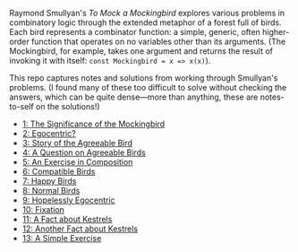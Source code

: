 Raymond Smullyan's _To Mock a Mockingbird_ explores various problems in combinatory logic through the extended metaphor of a forest full of birds. Each bird represents a combinator function: a simple, generic, often higher-order function that operates on no variables other than its arguments. (The Mockingbird, for example, takes one argument and returns the result of invoking it with itself: `const Mockingbird = x => x(x)`).

This repo captures notes and solutions from working through Smullyan's problems. (I found many of these too difficult to solve without checking the answers, which can be quite dense—more than anything, these are notes-to-self on the solutions!)

* [1: The Significance of the Mockingbird](problems/1/README.md)
* [2: Egocentric?](problems/2/README.md)
* [3: Story of the Agreeable Bird](problems/3/README.md)
* [4: A Question on Agreeable Birds](problems/4/README.md)
* [5: An Exercise in Composition](problems/5/README.md)
* [6: Compatible Birds](problems/6/README.md)
* [7: Happy Birds](problems/7/README.md)
* [8: Normal Birds](problems/8/README.md)
* [9: Hopelessly Egocentric](problems/9/README.md)
* [10: Fixation](problems/10/README.md)
* [11: A Fact about Kestrels](problems/11/README.md)
* [12: Another Fact about Kestrels](problems/12/README.md)
* [13: A Simple Exercise](problems/13/README.md)
